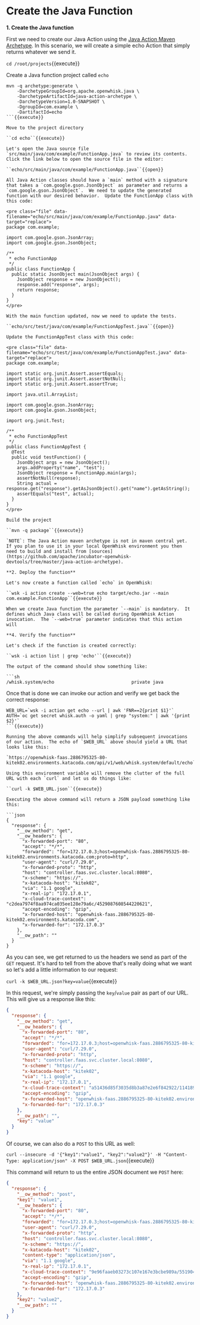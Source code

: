 # Create the Java Function

**1. Create the Java function**

First we need to create our Java Action using the [Java Action 
Maven Archetype](https://github.com/apache/incubator-openwhisk-devtools/tree/master/java-action-archetype).  In this scenario, we will 
create a simple echo Action that simply returns whatever we send it.  

``cd /root/projects``{{execute}}

Create a Java function project called `echo`

```
mvn -q archetype:generate \
    -DarchetypeGroupId=org.apache.openwhisk.java \
    -DarchetypeArtifactId=java-action-archetype \
    -DarchetypeVersion=1.0-SNAPSHOT \
    -DgroupId=com.example \
    -DartifactId=echo
```{{execute}}

Move to the project directory

``cd echo``{{execute}}

Let's open the Java source file `src/main/java/com/example/FunctionApp.java` to review its contents.  Click the link below to open the source file in the editor:

``echo/src/main/java/com/example/FunctionApp.java``{{open}}

All Java Action classes should have a `main` method with a signature that takes a `com.google.gson.JsonObject` as parameter and returns a 
`com.google.gson.JsonObject`.  We need to update the generated function with our desired behavior.  Update the FunctionApp class with 
this code:

<pre class="file" data-filename="echo/src/main/java/com/example/FunctionApp.java" data-target="replace">
package com.example;

import com.google.gson.JsonArray;
import com.google.gson.JsonObject;

/**
 * echo FunctionApp
 */
public class FunctionApp {
  public static JsonObject main(JsonObject args) {
    JsonObject response = new JsonObject();
    response.add("response", args);
    return response;
  }
}
</pre>

With the main function updated, now we need to update the tests.

``echo/src/test/java/com/example/FunctionAppTest.java``{{open}}

Update the FunctionAppTest class with this code:

<pre class="file" data-filename="echo/src/test/java/com/example/FunctionAppTest.java" data-target="replace">
package com.example;

import static org.junit.Assert.assertEquals;
import static org.junit.Assert.assertNotNull;
import static org.junit.Assert.assertTrue;

import java.util.ArrayList;

import com.google.gson.JsonArray;
import com.google.gson.JsonObject;

import org.junit.Test;

/**
 * echo FunctionAppTest
 */
public class FunctionAppTest {
  @Test
  public void testFunction() {
    JsonObject args = new JsonObject();
    args.addProperty("name", "test");
    JsonObject response = FunctionApp.main(args);
    assertNotNull(response);
    String actual = response.get("response").getAsJsonObject().get("name").getAsString();
    assertEquals("test", actual);
  }
}
</pre>

Build the project

``mvn -q package``{{execute}}

`NOTE`: The Java Action maven archetype is not in maven central yet.  If you plan to use it in your local OpenWhisk environment you then need to build and install from [sources](https://github.com/apache/incubator-openwhisk-devtools/tree/master/java-action-archetype).

**2. Deploy the function**

Let's now create a function called `echo` in OpenWhisk:

``wsk -i action create --web=true echo target/echo.jar --main com.example.FunctionApp``{{execute}}

When we create Java function the parameter `--main` is mandatory.  It defines which Java class will be called during OpenWhisk Action invocation.  The `--web=true` parameter indicates that this action will

**4. Verify the function**

Let's check if the function is created correctly:

``wsk -i action list | grep 'echo'``{{execute}}

The output of the command should show something like:

```sh
/whisk.system/echo                             private java
```

Once that is done we can invoke our action and verify we get back the correct response:

```
WEB_URL=`wsk -i action get echo --url | awk 'FNR==2{print $1}'`
AUTH=`oc get secret whisk.auth -o yaml | grep "system:" | awk '{print $2}'`
```{{execute}}

Running the above commands will help simplify subsequent invocations of our action.  The echo of `$WEB_URL` above should yield a URL that looks like this:

`https://openwhisk-faas.2886795325-80-kitek02.environments.katacoda.com/api/v1/web/whisk.system/default/echo`

Using this environment variable will remove the clutter of the full URL with each `curl` and let us do things like:

``curl -k $WEB_URL.json``{{execute}}

Executing the above command will return a JSON payload something like this:

```json
{
  "response": {
    "__ow_method": "get",
    "__ow_headers": {
      "x-forwarded-port": "80",
      "accept": "*/*",
      "forwarded": "for=172.17.0.3;host=openwhisk-faas.2886795325-80-kitek02.environments.katacoda.com;proto=http",
      "user-agent": "curl/7.29.0",
      "x-forwarded-proto": "http",
      "host": "controller.faas.svc.cluster.local:8080",
      "x-scheme": "https://",
      "x-katacoda-host": "kitek02",
      "via": "1.1 google",
      "x-real-ip": "172.17.0.1",
      "x-cloud-trace-context": "c2dea7974f8aa974ca035ee128e79a6c/4529087608544220621",
      "accept-encoding": "gzip",
      "x-forwarded-host": "openwhisk-faas.2886795325-80-kitek02.environments.katacoda.com",
      "x-forwarded-for": "172.17.0.3"
    },
    "__ow_path": ""
  }
}
```

As you can see, we get returned to us the headers we send as part of the `GET` request.  It's hard to tell from the above that's really doing what we want so let's add a little information to our request:

``curl -k $WEB_URL.json?key=value``{{execute}}

In this request, we're simply passing the `key`/`value` pair as part of our URL.  This will give us a response like this:

```json
{
  "response": {
    "__ow_method": "get",
    "__ow_headers": {
      "x-forwarded-port": "80",
      "accept": "*/*",
      "forwarded": "for=172.17.0.3;host=openwhisk-faas.2886795325-80-kitek02.environments.katacoda.com;proto=http",
      "user-agent": "curl/7.29.0",
      "x-forwarded-proto": "http",
      "host": "controller.faas.svc.cluster.local:8080",
      "x-scheme": "https://",
      "x-katacoda-host": "kitek02",
      "via": "1.1 google",
      "x-real-ip": "172.17.0.1",
      "x-cloud-trace-context": "a51436d85f3035d8b3a87e2e6f842922/11418910889981019075",
      "accept-encoding": "gzip",
      "x-forwarded-host": "openwhisk-faas.2886795325-80-kitek02.environments.katacoda.com",
      "x-forwarded-for": "172.17.0.3"
    },
    "__ow_path": "",
    "key": "value"
  }
}
```
Of course, we can also do a `POST` to this URL as well:

``curl --insecure -d '{"key1":"value1", "key2":"value2"}' -H "Content-Type: application/json" -X POST $WEB_URL.json``{{execute}}

This command will return to us the entire JSON document we `POST` here:

```json
{
  "response": {
    "__ow_method": "post",
    "key1": "value1",
    "__ow_headers": {
      "x-forwarded-port": "80",
      "accept": "*/*",
      "forwarded": "for=172.17.0.3;host=openwhisk-faas.2886795325-80-kitek02.environments.katacoda.com;proto=http",
      "user-agent": "curl/7.29.0",
      "x-forwarded-proto": "http",
      "host": "controller.faas.svc.cluster.local:8080",
      "x-scheme": "https://",
      "x-katacoda-host": "kitek02",
      "content-type": "application/json",
      "via": "1.1 google",
      "x-real-ip": "172.17.0.1",
      "x-cloud-trace-context": "9e96faaeb03273c107e167e3bcbe989a/5519046671984655474",
      "accept-encoding": "gzip",
      "x-forwarded-host": "openwhisk-faas.2886795325-80-kitek02.environments.katacoda.com",
      "x-forwarded-for": "172.17.0.3"
    },
    "key2": "value2",
    "__ow_path": ""
  }
}
```
